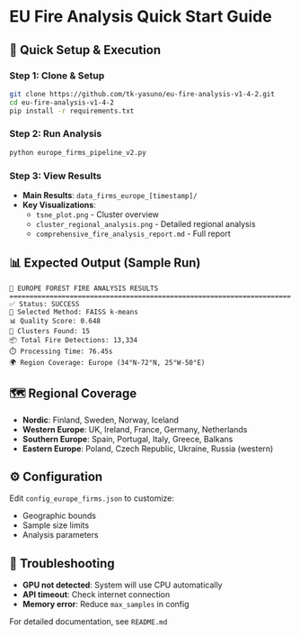 # EU Fire Analysis Quick Start Guide

## 🚀 Quick Setup & Execution

### Step 1: Clone & Setup
```bash
git clone https://github.com/tk-yasuno/eu-fire-analysis-v1-4-2.git
cd eu-fire-analysis-v1-4-2
pip install -r requirements.txt
```

### Step 2: Run Analysis
```bash
python europe_firms_pipeline_v2.py
```

### Step 3: View Results
- **Main Results**: `data_firms_europe_[timestamp]/`
- **Key Visualizations**:
  - `tsne_plot.png` - Cluster overview
  - `cluster_regional_analysis.png` - Detailed regional analysis
  - `comprehensive_fire_analysis_report.md` - Full report

## 📊 Expected Output (Sample Run)
```
🎉 EUROPE FOREST FIRE ANALYSIS RESULTS
======================================================================
✅ Status: SUCCESS
🎯 Selected Method: FAISS k-means
📊 Quality Score: 0.648
🔢 Clusters Found: 15
📦 Total Fire Detections: 13,334
⏱️ Processing Time: 76.45s
🌍 Region Coverage: Europe (34°N-72°N, 25°W-50°E)
```

## 🗺️ Regional Coverage
- **Nordic**: Finland, Sweden, Norway, Iceland
- **Western Europe**: UK, Ireland, France, Germany, Netherlands
- **Southern Europe**: Spain, Portugal, Italy, Greece, Balkans
- **Eastern Europe**: Poland, Czech Republic, Ukraine, Russia (western)

## ⚙️ Configuration
Edit `config_europe_firms.json` to customize:
- Geographic bounds
- Sample size limits
- Analysis parameters

## 🔧 Troubleshooting
- **GPU not detected**: System will use CPU automatically
- **API timeout**: Check internet connection
- **Memory error**: Reduce `max_samples` in config

For detailed documentation, see `README.md`